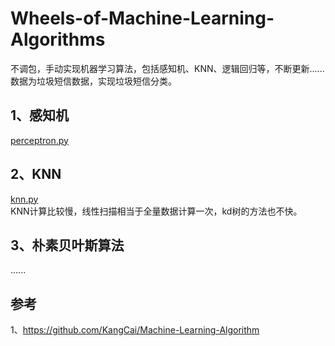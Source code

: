 # Wheels-of-Machine-Learning-Algorithms
不调包，手动实现机器学习算法，包括感知机、KNN、逻辑回归等，不断更新......<br />
数据为垃圾短信数据，实现垃圾短信分类。
## 1、感知机
<a href="https://github.com/duguiming111/Wheels-of-Machine-Learning-Algorithms/blob/master/perceptron.py">perceptron.py</a>
## 2、KNN
<a href="https://github.com/duguiming111/Wheels-of-Machine-Learning-Algorithms/blob/master/knn.py">knn.py</a> <br />
KNN计算比较慢，线性扫描相当于全量数据计算一次，kd树的方法也不快。
<br />
## 3、朴素贝叶斯算法

......
## 参考
1、https://github.com/KangCai/Machine-Learning-Algorithm
